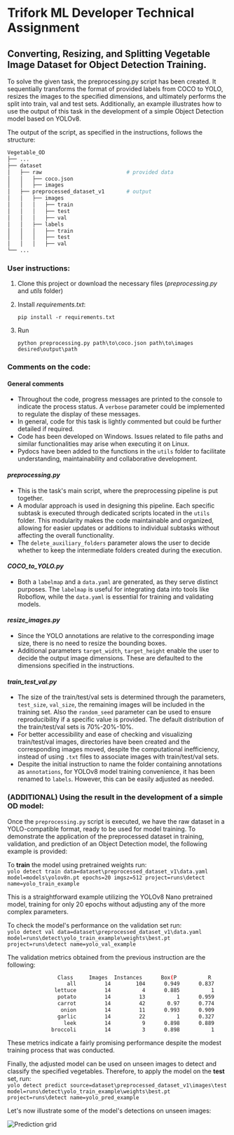 # Trifork ML Developer Technical Assignment

## Converting, Resizing, and Splitting Vegetable Image Dataset for Object Detection Training.

To solve the given task,  the preprocessing.py script has been created. It sequentially transforms the format of provided labels from COCO to YOLO, resizes the images to the specified dimensions, and ultimately performs the split into train, val and test sets. Additionally, an example illustrates how to use the output of this task in the development of a simple Object Detection model based on YOLOv8.

The output of the script, as specified in the instructions, follows the structure:

```bash
Vegetable_OD
├── ...
├── dataset                    
│   ├── raw                           # provided data
│   │   ├── coco.json
│   │   ├── images              
│   ├── preprocessed_dataset_v1       # output 
│   │   ├── images
│   │   │   ├── train
│   │   │   ├── test
│   │   │   ├── val
│   │   ├── labels 
│   │   │   ├── train
│   │   │   ├── test
│   │   │   ├── val
└── ...
```

### User instructions:
1. Clone this project or download the necessary files (*preprocessing.py* and *utils* folder)
2. Install *requirements.txt*:

    `pip install -r requirements.txt`
3. Run 
    
    `python preprocessing.py path\to\coco.json path\to\images desired\output\path`

### Comments on the code:
#### General comments
* Throughout the code, progress messages are printed to the console to indicate the process status. A `verbose` parameter could be implemented to regulate the display of these messages.
* In general, code for this task is lightly commented but could be further detailed if required.
* Code has been developed on Windows. Issues related to file paths and similar functionalities may arise when executing it on Linux.
* Pydocs have been added to the functions in the `utils` folder to facilitate understanding, maintainability and collaborative development.

#### *preprocessing.py*
* This is the task's main script, where the preprocessing pipeline is put together. 
* A modular approach is used in designing this pipeline. Each specific subtask is executed through dedicated scripts located in the `utils` folder. This modularity makes the code maintainable and organized, allowing for easier updates or additions to individual subtasks without affecting the overall functionality.
* The `delete_auxiliary_folders` parameter alows the user to decide whether to keep the intermediate folders created during the execution.

#### *COCO_to_YOLO.py*
* Both a `labelmap` and a `data.yaml` are generated, as they serve distinct purposes. The `labelmap` is useful for integrating data into tools like Roboflow, while the `data.yaml` is essential for training and validating models.

#### *resize_images.py*
* Since the YOLO annotations are relative to the corresponding image size, there is no need to resize the bounding boxes.
* Additional parameters `target_width`, `target_height` enable the user to decide the output image dimensions. These are defaulted to the dimensions specified in the instructions.

#### *train_test_val.py*
* The size of the train/test/val sets is determined through the parameters, `test_size`, `val_size`, the remaining images will be included in the training set. Also the `random_seed` parameter can be used to ensure reproducibility if a specific value is provided. The default distribution of the train/test/val sets is 70%-20%-10%.
* For better accessibility and ease of checking and visualizing train/test/val images, directories have been created and the corresponding images moved, despite the computational inefficiency, instead of using `.txt` files to associate images with train/test/val sets.
* Despite the initial instruction to name the folder containing annotations as `annotations`, for YOLOv8 model training convenience, it has been renamed to `labels`. However, this can be easily adjusted as needed.

### (ADDITIONAL) Using the result in the development of a simple OD model:

Once the `preprocessing.py` script is executed, we have the raw dataset in a YOLO-compatible format, ready to be used for model training. To demonstrate the application of the preprocessed dataset in training, validation, and prediction of an Object Detection model, the following example is provided:

To **train** the model using pretrained weights run:    
 `yolo detect train data=dataset\preprocessed_dataset_v1\data.yaml model=models\yolov8n.pt epochs=20 imgsz=512 project=runs\detect name=yolo_train_example`

This is a straightforward example utilizing the YOLOv8 Nano pretrained model, training for only 20 epochs without adjusting any of the more complex parameters.

To check the model's performance on the validation set run:    
 `yolo detect val data=dataset\preprocessed_dataset_v1\data.yaml model=runs\detect\yolo_train_example\weights\best.pt project=runs\detect name=yolo_val_example`

The validation metrics obtained from the previous instruction are the following:
```bash
                Class     Images  Instances      Box(P          R      mAP50  mAP50-95): 
                   all         14        104      0.949      0.837      0.948      0.734
               lettuce         14          4      0.885          1      0.995      0.809
                potato         14         13          1      0.959      0.995      0.884
                carrot         14         42       0.97      0.774      0.917      0.696
                 onion         14         11      0.993      0.909       0.96      0.782
                garlic         14         22          1      0.327      0.867      0.626
                  leek         14          9      0.898      0.889      0.908      0.641
              broccoli         14          3      0.898          1      0.995      0.697
```
These metrics indicate a fairly promising performance despite the modest training process that was conducted. 

Finally, the adjusted model can be used on unseen images to detect and classify the specified vegetables. Therefore, to apply the model on the **test** set, run:   
`yolo detect predict source=dataset\preprocessed_dataset_v1\images\test model=runs\detect\yolo_train_example\weights\best.pt project=runs\detect name=yolo_pred_example`

Let's now illustrate some of the model's detections on unseen images:

![Prediction grid](runs/detect/yolo_pred_example/pred_grid.png)

